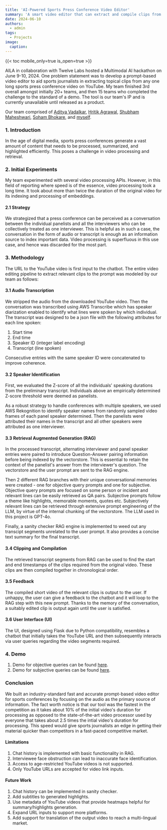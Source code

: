 ```yaml
---
title: 'AI-Powered Sports Press Conference Video Editor'
summary: 'A smart video editor that can extract and compile clips from a long sports conference video to aid creative professionals, in the sports industry, to get videos directly relating to their topical articles.'
date: 2024-06-10
authors:
  - admin
tags:
  - Projects
image:
  caption:
---
```


{{< toc mobile_only=true is_open=true >}}

AILA in collaboration with Twelve Labs hosted a Multimodal AI hackathon on June 9-10, 2024. One problem statement was to develop a prompt-based video editor to aid sports journalists in extracting topical clips from any one long sports press conference video on YouTube. My team finished 3rd overall amongst initially 20+ teams, and then 15 teams who completed the challenge to the standard of a demo. The tool is our team's IP and is currently unavailable until released as a product.

Our team comprised of [Aditya Vadalkar](https://www.linkedin.com/in/aditya-vadalkar/), [Hritik Agrawal](https://www.linkedin.com/in/hritik-agrawal-6945b3248/), [Shubham Maheshwari](https://www.linkedin.com/in/shubham-m27/), [Soham Bhokare](https://www.linkedin.com/in/sohambhokare/), and [myself](https://www.linkedin.com/in/shauryasikt/).

### 1. Introduction

In the age of digital media, sports press conferences generate a vast amount of content that needs to be processed, summarized, and highlighted efficiently. This poses a challenge in video processing and retrieval.

### 2. Initial Experiments

My team experimented with several video processing APIs. However, in this field of reporting where speed is of the essence, video processing took a long time. It took about more than twice the duration of the original video for its indexing and processing of embeddings.

#### 2.1 Strategy

We strategized that a press conference can be perceived as a conversation between the individual panelists and all the interviewers who can be collectively treated as one interviewer. This is helpful as in such a case, the conversation in the form of audio or transcript is enough as an information source to index important data. Video processing is superfluous in this use case, and hence was discarded for the most part.

### 3. Methodology

The URL to the YouTube video is first input to the chatbot. The entire video editing pipeline to extract relevant clips to the prompt was modeled by our team as follows:

#### 3.1 Audio Transcription

We stripped the audio from the downloaded YouTube video. Then the conversation was transcribed using AWS Transcribe which has speaker diarization enabled to identify what lines were spoken by which individual. The transcript was designed to be a json file with the following attributes for each line spoken:

1. Start time
2. End time
3. Speaker ID (integer label encoding)
4. Transcript (line spoken)

Consecutive entries with the same speaker ID were concatenated to improve coherence.

#### 3.2 Speaker Identification

First, we evaluated the Z-score of all the individuals' speaking durations from the preliminary transcript. Individuals above an empirically determined Z-score threshold were deemed as panelists.

As a robust strategy to handle conferences with multiple speakers, we used AWS Rekognition to identify speaker names from randomly sampled video frames of each panel speaker determined. Then the panelists were attributed their names in the transcript and all other speakers were attributed as one interviewer.

#### 3.3 Retrieval Augmented Generation (RAG)

In the processed transcript, alternating interviewer and panel speaker entries were paired to introduce Question-Answer pairing information before being indexed by the vectorstore. This is essential to retain the context of the panelist's answer from the interviewer's question. The vectorstore and the user prompt are sent to the RAG engine.

Then 2 different RAG branches with their unique conversational memories were created - one for objective query prompts and one for subjective. Objective query prompts are focused on some person or incident and relevant lines can be easily retrieved as QA pairs. Subjective prompts follow a theme like highlights, memorable moments, quotes etc. Subjectively relevant lines can be retrieved through extensive prompt engineering of the LLM, by virtue of the internal chunking of the vectorstore. The LLM used in this project is GPT-4o.

Finally, a sanity checker RAG engine is implemented to weed out any transcipt segments unrelated to the user prompt. It also provides a concise text summary for the final transcript.

#### 3.4 Clipping and Compilation

The retrieved transcript segments from RAG can be used to find the start and end timestamps of the clips required from the original video. These clips are then compiled together in chronological order.

#### 3.5 Feedback

The compiled short video of the relevant clips is output to the user. If unhappy, the user can give a feedback to the chatbot and it will loop to the RAG step with this new prompt. Thanks to the memory of the conversation, a suitably edited clip is output again until the user is satisfied.

#### 3.6 User Interface (UI)

The UI, designed using Flask due to Python compatibility, resembles a chatbot that initially takes the YouTube URL and then subsequently interacts via user queries regarding the video segments required.

### 4. Demo

1. Demo for objective queries can be found [here](https://www.youtube.com/).
2. Demo for subjective queries can be found [here](https://www.youtube.com/).

### Conclusion

We built an industry-standard fast and accurate prompt-based video editor for sports conferences by focusing on the audio as the primary source of information. The fact worth notice is that our tool was the fastest in the competition as it takes about 10% of the initial video's duration for processing as opposed to the state-of-the-art video processor used by everyone that takes about 2.5 times the intial video's duration for processing. This speed would give sports journalists an edge in getting their material quicker than competitors in a fast-paced competitive market. 

#### Limitations
1. Chat history is implemented with basic functionality in RAG.
2. Interviewee face obstruction can lead to inaccurate face identification.
3. Access to age-restricted YouTube videos is not supported.
4. Only YouTube URLs are accepted for video link inputs.

#### Future Work
1. Chat history can be implemented in sanity checker.
2. Add subtitles to generated highlights.
3. Use metadata of YouTube videos that provide heatmaps helpful for summary/highlights generation.
4. Expand URL inputs to support more platforms.
5. Add support for translation of the output video to reach a multi-lingual market.